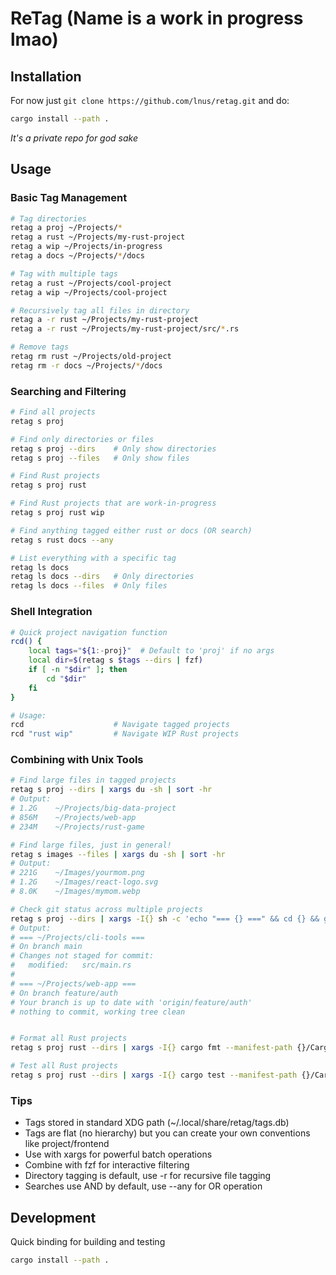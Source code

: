 # ReTag (Name is a work in progress lmao)

## Installation

For now just `git clone https://github.com/lnus/retag.git` and do:

```bash
cargo install --path .
```

*It's a private repo for god sake*

## Usage

### Basic Tag Management

```bash
# Tag directories
retag a proj ~/Projects/*
retag a rust ~/Projects/my-rust-project
retag a wip ~/Projects/in-progress
retag a docs ~/Projects/*/docs

# Tag with multiple tags
retag a rust ~/Projects/cool-project
retag a wip ~/Projects/cool-project

# Recursively tag all files in directory
retag a -r rust ~/Projects/my-rust-project
retag a -r rust ~/Projects/my-rust-project/src/*.rs

# Remove tags
retag rm rust ~/Projects/old-project
retag rm -r docs ~/Projects/*/docs
```

### Searching and Filtering

```bash
# Find all projects
retag s proj

# Find only directories or files
retag s proj --dirs    # Only show directories
retag s proj --files   # Only show files

# Find Rust projects
retag s proj rust

# Find Rust projects that are work-in-progress
retag s proj rust wip

# Find anything tagged either rust or docs (OR search)
retag s rust docs --any

# List everything with a specific tag
retag ls docs
retag ls docs --dirs   # Only directories
retag ls docs --files  # Only files
```

### Shell Integration

```bash
# Quick project navigation function
rcd() {
    local tags="${1:-proj}"  # Default to 'proj' if no args
    local dir=$(retag s $tags --dirs | fzf)
    if [ -n "$dir" ]; then
        cd "$dir"
    fi
}

# Usage:
rcd                    # Navigate tagged projects
rcd "rust wip"         # Navigate WIP Rust projects
```

### Combining with Unix Tools

```bash
# Find large files in tagged projects
retag s proj --dirs | xargs du -sh | sort -hr
# Output:
# 1.2G    ~/Projects/big-data-project
# 856M    ~/Projects/web-app
# 234M    ~/Projects/rust-game

# Find large files, just in general!
retag s images --files | xargs du -sh | sort -hr
# Output:
# 221G    ~/Images/yourmom.png
# 1.2G    ~/Images/react-logo.svg
# 8.0K    ~/Images/mymom.webp

# Check git status across multiple projects
retag s proj --dirs | xargs -I{} sh -c 'echo "=== {} ===" && cd {} && git status'
# Output:
# === ~/Projects/cli-tools ===
# On branch main
# Changes not staged for commit:
#   modified:   src/main.rs
#
# === ~/Projects/web-app ===
# On branch feature/auth
# Your branch is up to date with 'origin/feature/auth'
# nothing to commit, working tree clean


# Format all Rust projects
retag s proj rust --dirs | xargs -I{} cargo fmt --manifest-path {}/Cargo.toml

# Test all Rust projects
retag s proj rust --dirs | xargs -I{} cargo test --manifest-path {}/Cargo.toml
```

### Tips

- Tags stored in standard XDG path (~/.local/share/retag/tags.db)
- Tags are flat (no hierarchy) but you can create your own conventions like project/frontend
- Use with xargs for powerful batch operations
- Combine with fzf for interactive filtering
- Directory tagging is default, use -r for recursive file tagging
- Searches use AND by default, use --any for OR operation

## Development

Quick binding for building and testing

```bash
cargo install --path .
```
